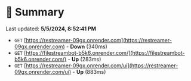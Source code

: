 # 📖 Summary
Last updated: **5/5/2024, 8:52:41 PM**

- `GET` [https://restreamer-09gx.onrender.com](https://restreamer-09gx.onrender.com) - **Down** (340ms)
- `GET` [https://filestreambot-b5k6.onrender.com/](https://filestreambot-b5k6.onrender.com/) - **Up** (283ms)
- `GET` [https://restreamer-09gx.onrender.com/ui](https://restreamer-09gx.onrender.com/ui) - **Up** (883ms)
